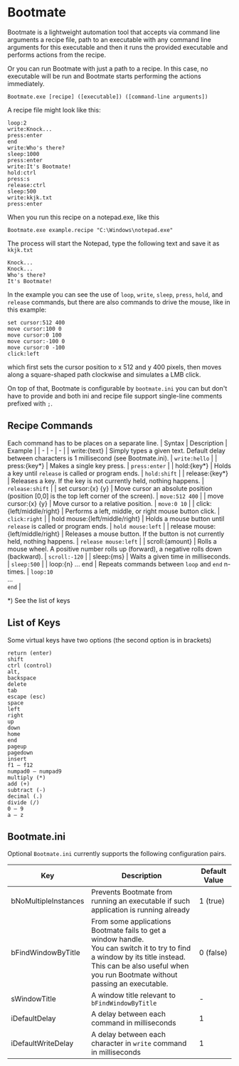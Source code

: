 # Bootmate

Bootmate is a lightweight automation tool that accepts via command line arguments a recipe file, path to an executable with any command line arguments for this executable and then it runs the provided executable and performs actions from the recipe.

Or you can run Bootmate with just a path to a recipe. In this case, no executable will be run and Bootmate starts performing the actions immediately.
```
Bootmate.exe [recipe] ([executable]) ([command-line arguments])
```

A recipe file might look like this:
```
loop:2
write:Knock...
press:enter
end
write:Who's there?
sleep:1000
press:enter
write:It's Bootmate!
hold:ctrl
press:s
release:ctrl
sleep:500
write:kkjk.txt
press:enter
```
When you run this recipe on a notepad.exe, like this
```
Bootmate.exe example.recipe "C:\Windows\notepad.exe"
```
The process will start the Notepad, type the following text and save it as `kkjk.txt`
```
Knock...
Knock...
Who's there?
It's Bootmate!
````
In the example you can see the use of `loop`, `write`, `sleep`, `press`, `hold`, and `release` commands, but there are also commands to drive the mouse, like in this example:
```
set cursor:512 400
move cursor:100 0
move cursor:0 100
move cursor:-100 0
move cursor:0 -100
click:left
```
which first sets the cursor position to x 512 and y 400 pixels, then moves along a square-shaped path clockwise and simulates a LMB click.

On top of that, Bootmate is configurable by `bootmate.ini` you can but don't have to provide and both ini and recipe file support single-line comments prefixed with `;`.

## Recipe Commands
Each command has to be places on a separate line.
| Syntax | Description | Example |
| - | - | - |
| write:{text} | Simply types a given text. Default delay between characters is 1 millisecond (see Bootmate.ini). | ```write:hello``` |
| press:{key*} | Makes a single key press. | ```press:enter``` |
| hold:{key*} | Holds a key until `release` is called or program ends. | ```hold:shift``` |
| release:{key*} | Releases a key. If the key is not currently held, nothing happens. | ```release:shift``` |
| set cursor:{x} {y} | Move cursor an absolute position (position [0,0] is the top left corner of the screen). | ```move:512 400``` |
| move cursor:{x} {y} | Move cursor to a relative position. | ```move:0 10``` |
| click:{left/middle/right} | Performs a left, middle, or right mouse button click. | ```click:right``` |
| hold mouse:{left/middle/right} | Holds a mouse button until `release` is called or program ends. | ```hold mouse:left``` |
| release mouse:{left/middle/right} | Releases a mouse button. If the button is not currently held, nothing happens. | ```release mouse:left``` |
| scroll:{amount} | Rolls a mouse wheel. A positive number rolls up (forward), a negative rolls down (backward). | ```scroll:-120``` |
| sleep:{ms} | Waits a given time in milliseconds. | ```sleep:500``` |
| loop:{n} ... end | Repeats commands between `loop` and `end` n-times. | ```loop:10``` <br/>...<br/> ```end``` |

*) See the list of keys

## List of Keys
Some virtual keys have two options (the second option is in brackets)
```
return (enter)
shift
ctrl (control)
alt,
backspace
delete
tab
escape (esc)
space
left
right
up
down
home
end
pageup
pagedown
insert
f1 — f12
numpad0 — numpad9
multiply (*)
add (+)
subtract (-)
decimal (.)
divide (/)
0 — 9
a — z
```

## Bootmate.ini
Optional `Bootmate.ini` currently supports the following configuration pairs.

| Key | Description | Default Value |
| - | - | - |
| bNoMultipleInstances | Prevents Bootmate from running an executable if such application is running already | 1 (true)
| bFindWindowByTitle | From some applications Bootmate fails to get a window handle.<br/>You can switch it to try to find a window by its title instead.<br/>This can be also useful when you run Bootmate without passing an executable. | 0 (false) |
| sWindowTitle | A window title relevant to `bFindWindowByTitle` | - |
| iDefaultDelay | A delay between each command in milliseconds | 1 |
| iDefaultWriteDelay | A delay between each character in `write` command in milliseconds | 1 |